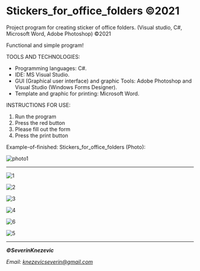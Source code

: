# Stickers_for_office_folders ©2021
Project program for creating sticker of office folders. (Visual studio, C#, Microsoft Word, Adobe Photoshop) ©2021

Functional and simple program!


TOOLS AND TECHNOLOGIES: 
   - Programming languages: C#.
   - IDE: MS Visual Studio.
   - GUI (Graphical user interface) and graphic Tools:  Adobe Photoshop and  Visual Studio (Windows Forms Designer).
   - Template and graphic for printing:  Microsoft Word.
 
         
INSTRUCTIONS FOR USE:
  1.  Run the program
  2.  Press the red button
  3.  Please fill out the form
  4.  Press the print button

         
Example-of-finished: Stickers_for_office_folders (Photo):

![photo1](https://user-images.githubusercontent.com/81822988/113845758-21081b00-9796-11eb-8bf6-8be2338e9117.jpg)

****

![1](https://user-images.githubusercontent.com/81822988/114691521-0f83bd80-9d18-11eb-95ea-b6a771edb85f.png)

![2](https://user-images.githubusercontent.com/81822988/114691513-0d216380-9d18-11eb-8594-0429ad39652b.png)

![3](https://user-images.githubusercontent.com/81822988/114691503-0b57a000-9d18-11eb-805e-58dc5ca41970.png)

![4](https://user-images.githubusercontent.com/81822988/114691495-098ddc80-9d18-11eb-9d95-5f8504befc3e.png)

![6](https://user-images.githubusercontent.com/81822988/114691480-05fa5580-9d18-11eb-8c5c-b9081d864420.png)

![5](https://user-images.githubusercontent.com/81822988/114691491-07c41900-9d18-11eb-9fe1-eb99c12f5492.png)

****

   ***©SeverinKnezevic***
   
*Email: knezevicseverin@gmail.com* 
